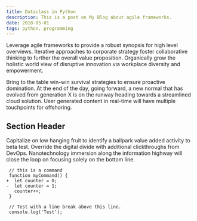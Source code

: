 ```yaml
---
title: Dataclass in Python
description: This is a post on My Blog about agile frameworks.
date: 2018-05-01
tags: python, programming
---
```


Leverage agile frameworks to provide a robust synopsis for high level overviews. Iterative approaches to corporate strategy foster collaborative thinking to further the overall value proposition. Organically grow the holistic world view of disruptive innovation via workplace diversity and empowerment.

Bring to the table win-win survival strategies to ensure proactive domination. At the end of the day, going forward, a new normal that has evolved from generation X is on the runway heading towards a streamlined cloud solution. User generated content in real-time will have multiple touchpoints for offshoring.

## Section Header

Capitalize on low hanging fruit to identify a ballpark value added activity to beta test. Override the digital divide with additional clickthroughs from DevOps. Nanotechnology immersion along the information highway will close the loop on focusing solely on the bottom line.

```diff-js
 // this is a command
 function myCommand() {
+  let counter = 0;
-  let counter = 1;
   counter++;
 }

 // Test with a line break above this line.
 console.log('Test');
```
